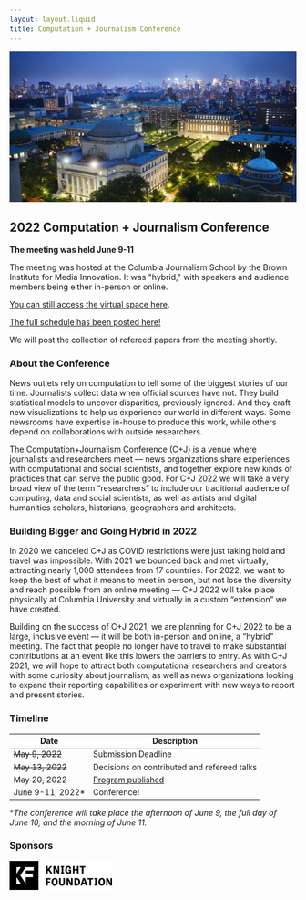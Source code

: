 ```yaml
---
layout: layout.liquid
title: Computation + Journalism Conference
---
```

![Columbia image](images/columbiaImage.jpeg)

## 2022 Computation + Journalism Conference

**The meeting was held June 9-11**

The meeting was hosted at the Columbia Journalism School by the Brown Institute for Media Innovation. It was "hybrid," with speakers and audience members being either in-person or online. 

[You can still access the virtual space here](https://cj2022.brown.columbia.edu/live).

[The full schedule has been posted here!](https://cj2022.brown.columbia.edu/schedule)

We will post the collection of refereed papers from the meeting shortly.


### About the Conference

News outlets rely on computation to tell some of the biggest stories of our time. Journalists collect data when official sources have not. They build statistical models to uncover disparities, previously ignored. And they craft new visualizations to help us experience our world in different ways. Some newsrooms have expertise in-house to produce this work, while others depend on collaborations with outside researchers.

The Computation+Journalism Conference (C+J) is a venue where journalists and researchers meet — news organizations share experiences with computational and social scientists, and together explore new kinds of practices that can serve the public good. For C+J 2022 we will take a very broad view of the term “researchers” to include our traditional audience of computing, data and social scientists, as well as artists and digital humanities scholars, historians, geographers and architects.

### Building Bigger and Going Hybrid in 2022

In 2020 we canceled C+J as COVID restrictions were just taking hold and travel was impossible. With 2021 we bounced back and met virtually, attracting nearly 1,000 attendees from 17 countries. For 2022, we want to keep the best of what it means to meet in person, but not lose the diversity and reach possible from an online meeting — C+J 2022 will take place physically at Columbia University and virtually in a custom “extension” we have created.

Building on the success of C+J 2021, we are planning for C+J 2022 to be a large, inclusive event — it will be both in-person and online, a “hybrid” meeting. The fact that people no longer have to travel to make substantial contributions at an event like this lowers the barriers to entry. As with C+J 2021, we will hope to attract both computational researchers and creators with some curiosity about journalism, as well as news organizations looking to expand their reporting capabilities or experiment with new ways to report and present stories.

### Timeline

| Date      | Description |
| ----------- | ----------- |
| ~~May 9, 2022~~      | Submission Deadline       |
| ~~May 13, 2022~~   | Decisions on contributed and refereed talks  |
| ~~May 20, 2022~~ | [Program published](https://cj2022.brown.columbia.edu/schedule) |
| June 9-11, 2022*   | Conference! |

**The conference will take place the afternoon of June 9, the full day of June 10, and the morning of June 11.*

### Sponsors

<img src="images/knightFoundationLogo.png" alt="Knight Foundation logo" width="180 em"/>
